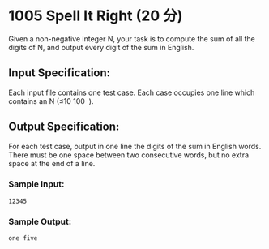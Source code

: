 # 1005 Spell It Right (20 分)
Given a non-negative integer N, your task is to compute the sum of all the digits of N, and output every digit of the sum in English.

## Input Specification:
Each input file contains one test case. Each case occupies one line which contains an N (≤10
​100
​​ ).
## Output Specification:
For each test case, output in one line the digits of the sum in English words. There must be one space between two consecutive words, but no extra space at the end of a line.

### Sample Input:
```
12345
```
### Sample Output:
```
one five
```